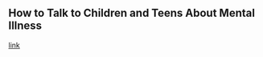 ## How to Talk to Children and Teens About Mental Illness

[link](https://www.psychologytoday.com/intl/blog/because-we-are-bad/202102/how-talk-children-and-teens-about-mental-illness)
